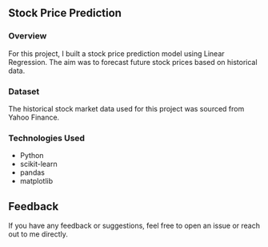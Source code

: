 ## Stock Price Prediction

### Overview
For this project, I built a stock price prediction model using Linear Regression. The aim was to forecast future stock prices based on historical data.

### Dataset
The historical stock market data used for this project was sourced from Yahoo Finance.

### Technologies Used
- Python
- scikit-learn
- pandas
- matplotlib

## Feedback
If you have any feedback or suggestions, feel free to open an issue or reach out to me directly.
